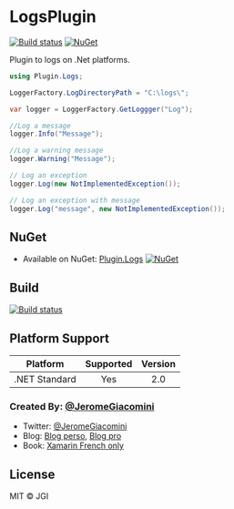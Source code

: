 # LogsPlugin
[![Build status](https://ci.appveyor.com/api/projects/status/6b5nojsd4ex6gk70?svg=true)](https://ci.appveyor.com/project/jgiacomini/logsplugin)
[![NuGet](https://img.shields.io/nuget/v/Plugin.Logs.svg?label=NuGet)](https://www.nuget.org/packages/Plugin.Logs/)

Plugin to logs on .Net platforms.  
```cs
using Plugin.Logs;

LoggerFactory.LogDirectoryPath = "C:\logs\";

var logger = LoggerFactory.GetLoggger("Log");

//Log a message 
logger.Info("Message");

//Log a warning message 
logger.Warning("Message");

// Log an exception
logger.Log(new NotImplementedException());

// Log an exception with message
logger.Log("message", new NotImplementedException());

```

## NuGet
* Available on NuGet: [Plugin.Logs](http://www.nuget.org/packages/Plugin.Logs) [![NuGet](https://img.shields.io/nuget/v/Plugin.Logs.svg?label=NuGet)](https://www.nuget.org/packages/Plugin.Logs/)

## Build
[![Build status](https://ci.appveyor.com/api/projects/status/6b5nojsd4ex6gk70?svg=true)](https://ci.appveyor.com/project/jgiacomini/logsplugin)

## Platform Support
|Platform|Supported|Version|
| ------------------- | :-----------: | :------------------: |
|.NET Standard|Yes|2.0|

### Created By: [@JeromeGiacomini](https://twitter.com/jeromegiacomini)
* Twitter: [@JeromeGiacomini](http://twitter.com/jeromegiacomini)
* Blog: [Blog perso](http://jeromegiacomini.net/Blog/), [Blog pro](http://blogs.infinitesquare.com/users/jgiacomini)
* Book: [Xamarin French only](https://www.editions-eni.fr/supports-de-cours/livre/xamarin-developpez-vos-applications-multiplateformes-pour-ios-android-et-windows-9782409007477)

## License
MIT © JGI
